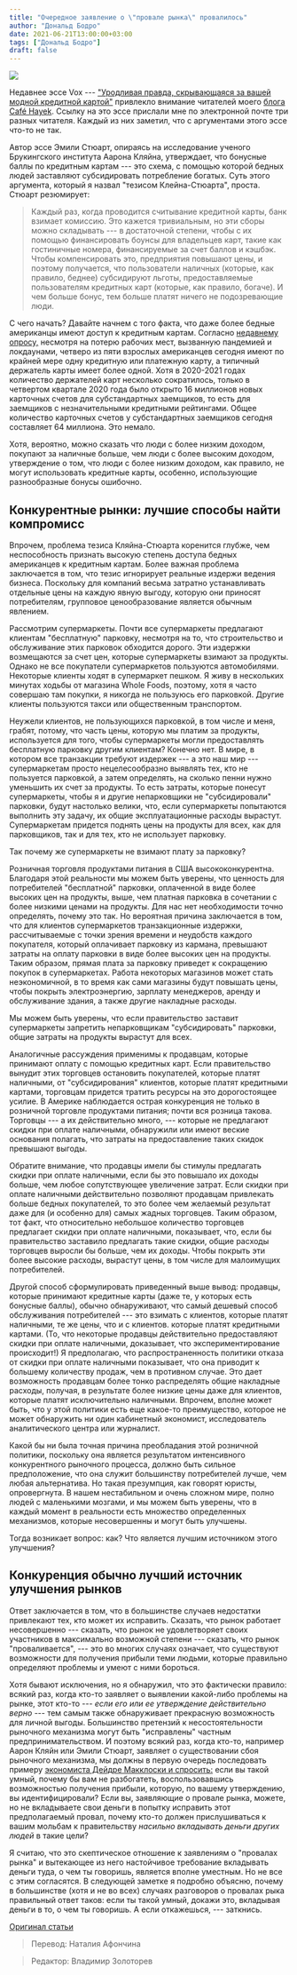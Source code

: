 ```yaml
---
title: "Очередное заявление о \"провале рынка\" провалилось"
author: "Дональд Бодро"
date: 2021-06-21T13:00:00+03:00
tags: ["Дональд Бодро"]
draft: false
---
```

![](https://www.aier.org/wp-content/uploads/2021/06/robotfallen-800x508.jpg)

Недавнее эссе Vox --- ["Уродливая правда, скрывающаяся за вашей модной кредитной картой"](https://www.vox.com/the-goods/22454885/who-pays-for-credit-card-rewards) привлекло внимание читателей моего [блога Café Hayek](https://cafehayek.com/). Ссылку на это эссе прислали мне по электронной почте три разных читателя. Каждый из них заметил, что с аргументами этого эссе что-то не так.

Автор эссе Эмили Стюарт, опираясь на исследование ученого Брукингского института Аарона Кляйна, утверждает, что бонусные баллы по кредитным картам --- это схема, с помощью которой бедных людей заставляют субсидировать потребление богатых. Суть этого аргумента, который я назвал "тезисом Клейна-Стюарта", проста. Стюарт резюмирует:

> Каждый раз, когда проводится считывание кредитной карты, банк взимает комиссию. Это кажется тривиальным, но эти сборы можно складывать --- в достаточной степени, чтобы с их помощью финансировать боунсы для владельцев карт, такие как гостиничные номера, финансируемые за счет баллов и кэшбэк. Чтобы компенсировать это, предприятия повышают цены, и поэтому получается, что пользователи наличных (которые, как правило, беднее) субсидируют льготы, предоставляемые пользователям кредитных карт (которые, как правило, богаче). И чем больше бонус, тем больше платят ничего не подозревающие люди.

С чего начать? Давайте начнем с того факта, что даже более бедные американцы имеют доступ к кредитным картам. Согласно [недавнему опросу,](https://www.creditcards.com/credit-card-news/ownership-statistics/) несмотря на потерю рабочих мест, вызванную пандемией и локдаунами, четверо из пяти взрослых американцев сегодня имеют по крайней мере одну кредитную или платежную карту, а типичный держатель карты имеет более одной. Хотя в 2020-2021 годах количество держателей карт несколько сократилось, только в четвертом квартале 2020 года было открыто 16 миллионов новых карточных счетов для субстандартных заемщиков, то есть для заемщиков с незначительными кредитными рейтингами. Общее количество карточных счетов у субстандартных заемщиков сегодня составляет 64 миллиона. Это немало.

Хотя, вероятно, можно сказать что люди с более низким доходом, покупают за наличные больше, чем люди с более высоким доходом, утверждение о том, что люди с более низким доходом, как правило, не могут использовать кредитные карты, особенно, использующие разнообразные бонусы ошибочно.

##  Конкурентные рынки: лучшие способы найти компромисс

Впрочем, проблема тезиса Кляйна-Стюарта коренится глубже, чем неспособность признать высокую степень доступа бедных американцев к кредитным картам. Более важная проблема заключается в том, что тезис игнорирует реальные издержи ведения бизнеса. Поскольку для компаний весьма затратно устанавливать отдельные цены на каждую явную выгоду, которую они приносят потребителям, групповое ценообразование является обычным явлением.

Рассмотрим супермаркеты. Почти все супермаркеты предлагают клиентам "бесплатную" парковку, несмотря на то, что строительство и обслуживание этих парковок обходится дорого. Эти издержки возмещаются за счет цен, которые супермаркеты взимают за продукты. Однако не все покупатели супермаркетов пользуются автомобилями. Некоторые клиенты ходят в супермаркет пешком. Я живу в нескольких минутах ходьбы от магазина Whole Foods, поэтому, хотя я часто совершаю там покупки, я никогда не пользуюсь его парковкой. Другие клиенты пользуются такси или общественным транспортом.

Неужели клиентов, не пользующихся парковкой, в том числе и меня, грабят, потому, что часть цены, которую мы платим за продукты, используется для того, чтобы супермаркеты могли предоставлять бесплатную парковку другим клиентам? Конечно нет. В мире, в котором все транзакции требуют издержек --- а это наш мир --- супермаркетам просто нецелесообразно выявлять тех, кто не пользуется парковкой, а затем определять, на сколько пенни нужно уменьшить их счет за продукты. То есть затраты, которые понесут супермаркеты, чтобы я и другие непарковщики не "субсидировали" парковки, будут настолько велики, что, если супермаркеты попытаются выполнить эту задачу, их общие эксплуатационные расходы вырастут. Супермаркетам придется поднять цены на продукты для всех, как для парковщиков, так и для тех, кто не использует парковку.

Так почему же супермаркеты не взимают плату за парковку?

Розничная торговля продуктами питания в США высококонкурентна. Благодаря этой реальности мы можем быть уверены, что ценность для потребителей "бесплатной" парковки, оплаченной в виде более высоких цен на продукты, выше, чем платная парковка в сочетании с более низкими ценами на продукты. Для нас нет необходимости точно определять, почему это так. Но вероятная причина заключается в том, что для клиентов супермаркетов транзакционные издержки, рассчитываемые с точки зрения времени и неудобств каждого покупателя, который оплачивает парковку из кармана, превышают затраты на оплату парковки в виде более высоких цен на продукты. Таким образом, прямая плата за парковку приведет к сокращению покупок в супермаркетах. Работа некоторых магазинов может стать неэкономичной, в то время как сами магазины будут повышать цены, чтобы покрыть электроэнергию, зарплату менеджеров, аренду и обслуживание здания, а также другие накладные расходы.

Мы можем быть уверены, что если правительство заставит супермаркеты запретить непарковщикам "субсидировать" парковки, общие затраты на продукты вырастут для всех.

Аналогичные рассуждения применимы к продавцам, которые принимают оплату с помощью кредитных карт. Если правительство вынудит этих торговцев остановить покупателей, которые платят наличными, от "субсидирования" клиентов, которые платят кредитными картами, торговцам придется тратить ресурсы на это дорогостоящее усилие. В Америке наблюдается острая конкуренция не только в розничной торговле продуктами питания; почти вся розница такова. Торговцы --- а их действительно много, --- которые не предлагают скидки при оплате наличными, обнаружили или имеют веские основания полагать, что затраты на предоставление таких скидок превышают выгоды.

Обратите внимание, что продавцы имели бы стимулы предлагать скидки при оплате наличными, если бы это повышало их доходы больше, чем любое сопутствующее увеличение затрат. Если скидки при оплате наличными действительно позволяют продавцам привлекать больше бедных покупателей, то это более чем желаемый результат даже для (и особенно для) самых жадных торговцев. Таким образом, тот факт, что относительно небольшое количество торговцев предлагает скидки при оплате наличными, показывает, что, если бы правительство заставило предлагать такие скидки, общие расходы торговцев выросли бы больше, чем их доходы. Чтобы покрыть эти более высокие расходы, вырастут цены, в том числе для малоимущих потребителей.

Другой способ сформулировать приведенный выше вывод: продавцы, которые принимают кредитные карты (даже те, у которых есть бонусные баллы), обычно обнаруживают, что самый дешевый способ обслуживания потребителей --- это взимать с клиентов, которые платят наличными, те же цены, что и с клиентов. которые платят кредитными картами. (То, что некоторые продавцы действительно предоставляют скидки при оплате наличными, доказывает, что экспериментирование происходит!) Я предполагаю, что распространенность политики отказа от скидки при оплате наличными показывает, что она приводит к большему количеству продаж, чем в противном случае. Это дает возможность продавцам более тонко распределять общие накладные расходы, получая, в результате более низкие цены даже для клиентов, которые платят исключительно наличными. Впрочем, вполне может быть, что у этой политики есть еще какое-то преимущество, которое не может обнаружить ни один кабинетный экономист, исследователь аналитического центра или журналист.

Какой бы ни была точная причина преобладания этой розничной политики, поскольку она является результатом интенсивного конкурентного рыночного процесса, должно быть сильное предположение, что она служит большинству потребителей лучше, чем любая альтернатива. Но такая презумпция, как говорят юристы, опровергнута. В нашем нестабильном и очень сложном мире, полно людей с маленькими мозгами, и мы можем быть уверены, что в каждый момент в реальности есть множество определенных механизмов, которые несовершенны и могут быть улучшены.

Тогда возникает вопрос: как? Что является лучшим источником этого улучшения?

## Конкуренция обычно лучший источник улучшения рынков

Ответ заключается в том, что в большинстве случаев недостатки привлекают тех, кто может их исправить. Сказать, что рынок работает несовершенно --- сказать, что рынок не удовлетворяет своих участников в максимально возможной степени --- сказать, что рынок "проваливается", --- это во многих случаях означает, что существуют возможности для получения прибыли теми людьми, которые правильно определяют проблемы и умеют с ними бороться.

Хотя бывают исключения, но я обнаружил, что это фактически правило: всякий раз, когда кто-то заявляет о выявлении какой-либо проблемы на рынке, этот кто-то --- *если его или ее утверждение действительно верно* --- тем самым также обнаруживает прекрасную возможность для личной выгоды. Большинство претензий к несостоятельности рыночного механизма могут быть "исправлены" частным предпринимательством. И поэтому всякий раз, когда кто-то, например Аарон Кляйн или Эмили Стюарт, заявляет о существовании сбоя рыночного механизма, мы должны в первую очередь последовать примеру [экономиста Дейдре Макклоски и спросить:](https://www.amazon.com/If-Youre-Smart-Narrative-Expertise/dp/0226556719/ref=sr_1_10?dchild=1&qid=1623590250&refinements=p_27:Deirdre%20N.%20McCloskey&s=books&sr=1-10&text=Deirdre%20N.%20McCloskey) если вы такой умный, почему бы вам не разбогатеть, воспользовавшись возможностью получения прибыли, которую, по вашему утверждению, вы идентифицировали? Если вы, заявляющие о провале рынка, можете, но не вкладываете свои деньги в попытку исправить этот предполагаемый провал, почему кто-то должен прислушиваться к вашим мольбам к правительству *насильно вкладывать деньги других людей* в такие цели?

Я считаю, что это скептическое отношение к заявлениям о "провалах рынка" и вытекающее из него настойчивое требование вкладывать деньги туда, о чем ты говоришь, является вполне уместным. Но не все с этим согласятся. В следующей заметке я подробно объясню, почему в большинстве (хотя и не во всех) случаях разговоров о провалах рыка правильный ответ таков: если ты такой умный, докажи это, вкладывая деньги в то, о чем ты говоришь. А если откажешься, --- заткнись.

[Оригинал статьи](https://www.aier.org/article/this-claim-of-market-failure-deserves-no-credit/)

> Перевод: Наталия Афончина

> Редактор: Владимир Золоторев
